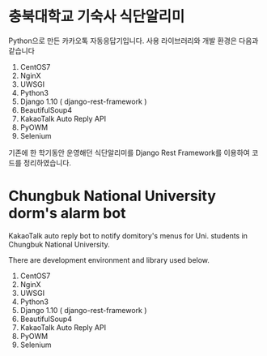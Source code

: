# 충북대학교 기숙사 식단알리미

Python으로 만든 카카오톡 자동응답기입니다. 사용 라이브러리와 개발 환경은 다음과 같습니다

1. CentOS7
2. NginX
3. UWSGI
4. Python3
5. Django 1.10 ( django-rest-framework )
6. BeautifulSoup4
7. KakaoTalk Auto Reply API
8. PyOWM
9. Selenium

기존에 한 학기동안 운영해던 식단알리미를 Django Rest Framework를 이용하여 코드를 정리하였습니다.

# Chungbuk National University dorm's alarm bot

KakaoTalk auto reply bot to notify domitory's menus for Uni. students in Chungbuk National University.

There are development environment and library used below.

1. CentOS7
2. NginX
3. UWSGI
4. Python3
5. Django 1.10 ( django-rest-framework )
6. BeautifulSoup4
7. KakaoTalk Auto Reply API
8. PyOWM
9. Selenium